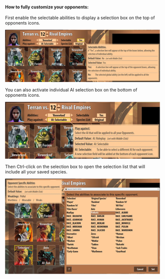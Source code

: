 
#### How to fully customize your opponents:

First enable the selectable abilities to display a selection box on the top of opponents icons.

![Enable selectable abilities](Images/SelectableAbilities.webp "First enable the selectable abilities to display a selection box on the top of opponents icons")

You can also activate individual AI selection box on the bottom of opponents icons.

![Enable selectable AIs](Images/SelectableAIs.webp "You can also activate individual AI selection box on the bottom of opponents icons.")

Then Ctrl-click on the selection box to open the selection list that will include all your saved species.

![Abilities List](Images/AbilitiesList.webp "YThen Ctrl-click on the selection box to open the selection list that will include all your saved species.")
